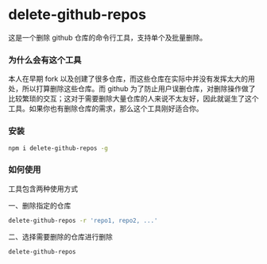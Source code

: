 # delete-github-repos

这是一个删除 github 仓库的命令行工具，支持单个及批量删除。

### 为什么会有这个工具

本人在早期 fork 以及创建了很多仓库，而这些仓库在实际中并没有发挥太大的用处，所以打算删除这些仓库。而 github 为了防止用户误删仓库，对删除操作做了比较繁琐的交互；这对于需要删除大量仓库的人来说不太友好，因此就诞生了这个工具。如果你也有删除仓库的需求，那么这个工具刚好适合你。

### 安装
```bash
npm i delete-github-repos -g
```
### 如何使用

工具包含两种使用方式

一、删除指定的仓库
```bash
delete-github-repos -r 'repo1, repo2, ...'
```
二、选择需要删除的仓库进行删除
```bash
delete-github-repos
```
